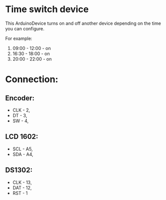 Time switch device
==================
This ArduinoDevice turns on and off another device depending on the time you can configure.

For example:
  1. 09:00 - 12:00 - on
  2. 16:30 - 18:00 - on
  3. 20:00 - 22:00 - on

# Connection:
## Encoder:
* CLK - 2,
* DT - 3,
* SW - 4,
## LCD 1602:
* SCL - A5,
* SDA - A4,
## DS1302:
* CLK - 13,
* DAT - 12,
* RST - 1
